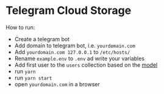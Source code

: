 # Telegram Cloud Storage

How to run:

- Create a telegram bot
- Add domain to telegram bot, i.e. `yourdomain.com`
- Add `yourdomain.com 127.0.0.1` to `/etc/hosts/` 
- Rename `example.env` to `.env` ad write your variables
- Add first user to the `users` collection based on the [model](./src/db/models.js#L05)
- run `yarn`
- run `yarn start`
- open `yourdomain.com` in a browser
